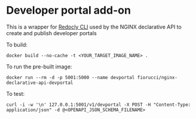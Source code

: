 # Developer portal add-on

This is a wrapper for [Redocly CLI](https://redocly.com/docs/cli/) used by the NGINX declarative API to create and publish developer portals

To build:

	docker build --no-cache -t <YOUR_TARGET_IMAGE_NAME> .

To run the pre-built image:

	docker run --rm -d -p 5001:5000 --name devportal fiorucci/nginx-declarative-api-devportal

To test:

	curl -i -w '\n' 127.0.0.1:5001/v1/devportal -X POST -H "Content-Type: application/json" -d @<OPENAPI_JSON_SCHEMA_FILENAME>
